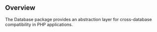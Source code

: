## Overview

The Database package provides an abstraction layer for cross-database compatibility in PHP applications.

